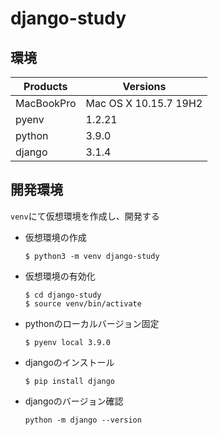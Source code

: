 # django-study
## 環境
| Products | Versions |
| --- | --- |
| MacBookPro | Mac OS X 10.15.7 19H2 |
| pyenv | 1.2.21 |
| python | 3.9.0 |
| django | 3.1.4 |

## 開発環境
`venv`にて仮想環境を作成し、開発する
- 仮想環境の作成
  ```
  $ python3 -m venv django-study
  ```
- 仮想環境の有効化
  ```
  $ cd django-study
  $ source venv/bin/activate
  ```
- pythonのローカルバージョン固定
  ```
  $ pyenv local 3.9.0
  ```
- djangoのインストール
  ```
  $ pip install django
  ```
- djangoのバージョン確認
  ```
  python -m django --version
  ```
